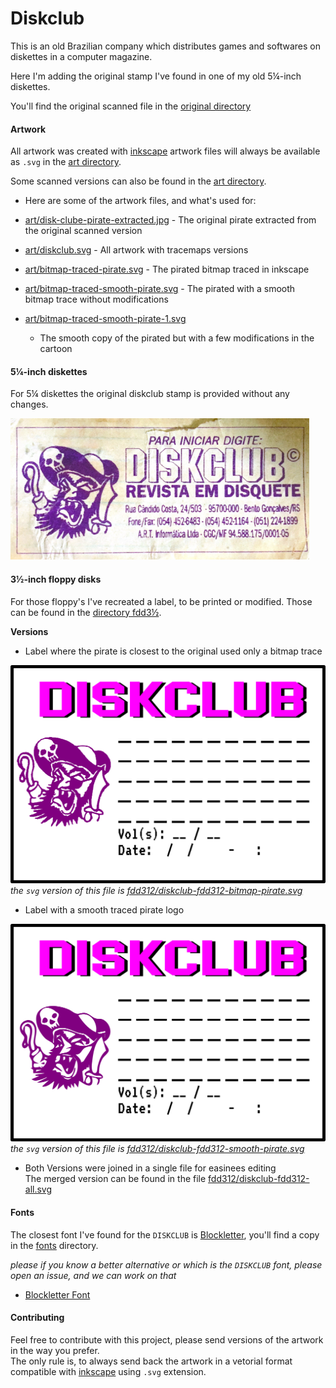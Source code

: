 # Diskclub

This is an old Brazilian company which distributes games and softwares on
diskettes in a computer magazine.

Here I'm adding the original stamp I've found in one of my old 5¼-inch diskettes.

You'll find the original scanned file in the [original directory](original)

#### Artwork

All artwork was created with [inkscape](https://inkscape.org/) artwork files
will always be available as `.svg` in the [art directory](art).

Some scanned versions can also be found in the [art directory](art).

- Here are some of the artwork files, and what's used for:

- [art/disk-clube-pirate-extracted.jpg](art/disk-clube-pirate-extracted.jpg) -
  The original pirate extracted from the original scanned version
- [art/diskclub.svg](art/diskclub.svg) - All artwork with tracemaps versions
- [art/bitmap-traced-pirate.svg](art/bitmap-traced-pirate.svg) - The pirated
  bitmap traced in inkscape
- [art/bitmap-traced-smooth-pirate.svg](art/bitmap-traced-smooth-pirate.svg) -
  The pirated with a smooth bitmap trace without modifications
- [art/bitmap-traced-smooth-pirate-1.svg](art/bitmap-traced-smooth-pirate-1.svg)
  - The smooth copy of the pirated but with a few modifications in the cartoon

#### 5¼-inch diskettes

For 5¼ diskettes the original diskclub stamp is provided without any changes.

[<img src="original/diskclub-original.png">](original/diskclub-original.png)

#### 3½-inch floppy disks

For those floppy's I've recreated a label, to be printed or modified.
Those can be found in the [directory fdd3½](fdd312).

**Versions**

- Label where the pirate is closest to the original used only a bitmap
  trace

[<img src="fdd312/diskclub-bitmap-pirate.png">](fdd312/diskclub-bitmap-pirate.png)
_the `svg` version of this file is
[fdd312/diskclub-fdd312-bitmap-pirate.svg](fdd312/diskclub-fdd312-bitmap-pirate.svg)_

- Label with a smooth traced pirate logo

[<img src="fdd312/diskclub-smooth-pirate.png">](fdd312/diskclub-fdd312-smooth-pirate.svg)
_the `svg` version of this file is [fdd312/diskclub-fdd312-smooth-pirate.svg](./fdd312/diskclub-fdd312-smooth-pirate.svg)_

- Both Versions were joined in a single file for easinees editing  
  The merged version can be found in the file
  [fdd312/diskclub-fdd312-all.svg](fdd312/diskclub-fdd312-all.svg)

#### Fonts

The closest font I've found for the `DISKCLUB` is
[Blockletter](https://www.1001fonts.com/blockletter-font.html), you'll find a
copy in the [fonts](fonts) directory.

_please if you know a better alternative or which is the `DISKCLUB` font, please
open an issue, and we can work on that_

- [Blockletter Font](fonts/Blockletter.otf)

#### Contributing

Feel free to contribute with this project, please send versions of the artwork
in the way you prefer.  
The only rule is, to always send back the artwork in a vetorial format
compatible with [inkscape](https://inkscape.org/) using `.svg` extension.
